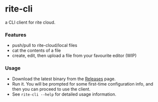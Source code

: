 # rite-cli

a CLI client for rite cloud.

### Features
* push/pull to rite-cloud/local files
* cat the contents of a file
* create, edit, then upload a file from your favourite editor (WIP)

### Usage

* Download the latest binary from the [Releases](releases) page. 
* Run it. You will be prompted for some first-time configuration info, and then you can proceed to use the client.
* See `rite-cli --help` for detailed usage information.